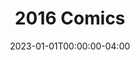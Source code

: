 ---
title: "2016 Comics"
type: "manual-list"
date: 2023-01-01T00:00:00-04:00
draft: false
categories: ["Projects", "Grafald"]
is_subpage: true
exclude_from_nav: true
manual_links:
    - projects/grafald/comics/66.md
    - projects/grafald/comics/67.md
    - projects/grafald/comics/68.md
    - projects/grafald/comics/69.md
    - projects/grafald/comics/70.md
    - projects/grafald/comics/71.md
    - projects/grafald/comics/72.md
    - projects/grafald/comics/72-2.md
    - projects/grafald/comics/bonus_30.md
    - projects/grafald/comics/73.md
    - projects/grafald/comics/74.md
    - projects/grafald/comics/75.md
    - projects/grafald/comics/76.md
    - projects/grafald/comics/77.md
    - projects/grafald/comics/bonus_31.md
    - projects/grafald/comics/78.md
    - projects/grafald/comics/bonus_32.md
    - projects/grafald/comics/79.md
    - projects/grafald/comics/bonus_33.md
    - projects/grafald/comics/bonus_34.md
    - projects/grafald/comics/80.md
    - projects/grafald/comics/81.md
    - projects/grafald/comics/82.md
    - projects/grafald/comics/83.md
    - projects/grafald/comics/84.md
    - projects/grafald/comics/85.md
    - projects/grafald/comics/bonus_35.md
---